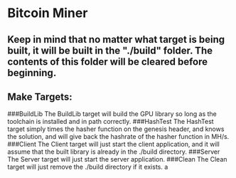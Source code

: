 # Bitcoin Miner

## Keep in mind that no matter what target is being built, it will be built in the "./build" folder. The contents of this folder will be cleared before beginning.

## Make Targets:
###BuildLib
The BuildLib target will build the GPU library so long as the toolchain is installed and in path correctly.
###HashTest
The HashTest target simply times the hasher function on the genesis header, and knows the solution, and will give back the hashrate of the hasher function in MH/s.
###Client
The Client target will just start the client application, and it will assume that the built library is already in the ./build directory.
###Server
The Server target will just start the server application.
###Clean
The Clean target will just remove the ./build directory if it exists.
a
